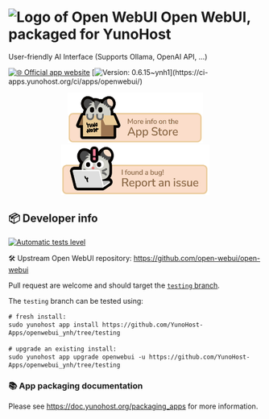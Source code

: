 <!--
N.B.: This README was automatically generated by <https://github.com/YunoHost/apps_tools/blob/main/readme_generator>
It shall NOT be edited by hand.
-->

<h1>
  <img src="https://raw.githubusercontent.com/YunoHost/apps/main/logos/openwebui.png" width="32px" alt="Logo of Open WebUI">
  Open WebUI, packaged for YunoHost
</h1>

User-friendly AI Interface (Supports Ollama, OpenAI API, ...)

[![🌐 Official app website](https://img.shields.io/badge/Official_app_website-darkgreen?style=for-the-badge)](https://openwebui.com/)
[![Version: 0.6.15~ynh1](https://img.shields.io/badge/Version-0.6.15~ynh1-rgba(0,150,0,1)?style=for-the-badge)](https://ci-apps.yunohost.org/ci/apps/openwebui/)

<div align="center">
<a href="https://apps.yunohost.org/app/openwebui"><img height="100px" src="https://github.com/YunoHost/yunohost-artwork/raw/refs/heads/main/badges/neopossum-badges/badge_more_info_on_the_appstore.svg"/></a>
<a href="https://github.com/YunoHost-Apps/openwebui_ynh/issues"><img height="100px" src="https://github.com/YunoHost/yunohost-artwork/raw/refs/heads/main/badges/neopossum-badges/badge_report_an_issue.svg"/></a>
</div>

## 📦 Developer info

[![Automatic tests level](https://apps.yunohost.org/badge/cilevel/openwebui)](https://ci-apps.yunohost.org/ci/apps/openwebui/)

🛠️ Upstream Open WebUI repository: <https://github.com/open-webui/open-webui>

Pull request are welcome and should target the [`testing` branch](https://github.com/YunoHost-Apps/openwebui_ynh/tree/testing).

The `testing` branch can be tested using:
```
# fresh install:
sudo yunohost app install https://github.com/YunoHost-Apps/openwebui_ynh/tree/testing

# upgrade an existing install:
sudo yunohost app upgrade openwebui -u https://github.com/YunoHost-Apps/openwebui_ynh/tree/testing
```

### 📚 App packaging documentation

Please see <https://doc.yunohost.org/packaging_apps> for more information.